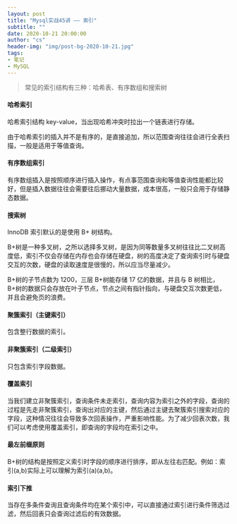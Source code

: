 ```yaml
---
layout: post
title: "Mysql实战45讲 —— 索引"
subtitle: ""
date: 2020-10-21 20:00:00
author: "cs"
header-img: "img/post-bg-2020-10-21.jpg"
tags: 
- 笔记
- MySQL
---
```


> 常见的索引结构有三种：哈希表、有序数组和搜索树

#### 哈希索引

哈希索引结构 key-value，当出现哈希冲突时拉出一个链表进行存储。

由于哈希索引的插入并不是有序的，是直接追加，所以范围查询往往会进行全表扫描，一般是适用于等值查询。

#### 有序数组索引

有序数组插入是按照顺序进行插入操作，有点事范围查询和等值查询性能都比较好，但是插入数据往往会需要往后挪动大量数据，成本很高，一般只会用于存储静态数据。

#### 搜索树

InnoDB 索引默认的是使用 B+ 树结构。  

B+树是一种多叉树，之所以选择多叉树，是因为同等数量多叉树往往比二叉树高度低，索引不仅会存储在内存也会存储在硬盘，树的高度决定了查询索引时与硬盘交互的次数，硬盘的读取速度是很慢的，所以应当尽量减少。

B+树的子节点数为 1200，三层 B+树能存储 17 亿的数据，并且与 B 树相比，B+树的数据只会存放在叶子节点，节点之间有指针指向，与硬盘交互次数更低，并且会避免页的浪费。

#### 聚簇索引（主键索引）

包含整行数据的索引。

#### 非聚簇索引（二级索引）

只包含索引字段数据。

#### 覆盖索引

当我们建立非聚簇索引，查询条件未走索引，查询内容为索引之外的字段，查询的过程是先走非聚簇索引，查询出对应的主键，然后通过主键去聚簇索引搜索对应的字段，这种情况往往会导致多次回表操作，严重影响性能。为了减少回表次数，我们可以考虑使用覆盖索引，即查询的字段均在索引之中。

#### 最左前缀原则

B+树的结构是按照定义索引时字段的顺序进行排序，即从左往右匹配。例如：索引(a,b)实际上可以理解为索引(a)(a,b)。

#### 索引下推

当存在多条件查询且查询条件均在某个索引中，可以直接通过索引进行条件筛选过滤，然后回表只会查询过滤后的有效数据。